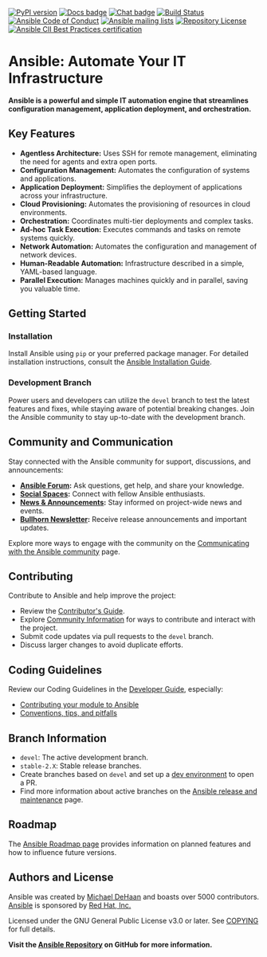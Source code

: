 [![PyPI version](https://img.shields.io/pypi/v/ansible-core.svg)](https://pypi.org/project/ansible-core)
[![Docs badge](https://img.shields.io/badge/docs-latest-brightgreen.svg)](https://docs.ansible.com/ansible/latest/)
[![Chat badge](https://img.shields.io/badge/chat-IRC-brightgreen.svg)](https://docs.ansible.com/ansible/devel/community/communication.html)
[![Build Status](https://dev.azure.com/ansible/ansible/_apis/build/status/CI?branchName=devel)](https://dev.azure.com/ansible/ansible/_build/latest?definitionId=20&branchName=devel)
[![Ansible Code of Conduct](https://img.shields.io/badge/code%20of%20conduct-Ansible-silver.svg)](https://docs.ansible.com/ansible/devel/community/code_of_conduct.html)
[![Ansible mailing lists](https://img.shields.io/badge/mailing%20lists-Ansible-orange.svg)](https://docs.ansible.com/ansible/devel/community/communication.html#mailing-list-information)
[![Repository License](https://img.shields.io/badge/license-GPL%20v3.0-brightgreen.svg)](COPYING)
[![Ansible CII Best Practices certification](https://bestpractices.coreinfrastructure.org/projects/2372/badge)](https://bestpractices.coreinfrastructure.org/projects/2372)

# Ansible: Automate Your IT Infrastructure

**Ansible is a powerful and simple IT automation engine that streamlines configuration management, application deployment, and orchestration.**

## Key Features

*   **Agentless Architecture:** Uses SSH for remote management, eliminating the need for agents and extra open ports.
*   **Configuration Management:** Automates the configuration of systems and applications.
*   **Application Deployment:** Simplifies the deployment of applications across your infrastructure.
*   **Cloud Provisioning:** Automates the provisioning of resources in cloud environments.
*   **Orchestration:** Coordinates multi-tier deployments and complex tasks.
*   **Ad-hoc Task Execution:** Executes commands and tasks on remote systems quickly.
*   **Network Automation:** Automates the configuration and management of network devices.
*   **Human-Readable Automation:** Infrastructure described in a simple, YAML-based language.
*   **Parallel Execution:** Manages machines quickly and in parallel, saving you valuable time.

## Getting Started

### Installation

Install Ansible using `pip` or your preferred package manager. For detailed installation instructions, consult the [Ansible Installation Guide](https://docs.ansible.com/ansible/latest/installation_guide/intro_installation.html).

### Development Branch

Power users and developers can utilize the `devel` branch to test the latest features and fixes, while staying aware of potential breaking changes.  Join the Ansible community to stay up-to-date with the development branch.

## Community and Communication

Stay connected with the Ansible community for support, discussions, and announcements:

*   **[Ansible Forum](https://forum.ansible.com/c/help/6):** Ask questions, get help, and share your knowledge.
*   **[Social Spaces](https://forum.ansible.com/c/chat/4):** Connect with fellow Ansible enthusiasts.
*   **[News & Announcements](https://forum.ansible.com/c/news/5):** Stay informed on project-wide news and events.
*   **[Bullhorn Newsletter](https://docs.ansible.com/ansible/devel/community/communication.html#the-bullhorn):** Receive release announcements and important updates.

Explore more ways to engage with the community on the [Communicating with the Ansible community](https://docs.ansible.com/ansible/devel/community/communication.html) page.

## Contributing

Contribute to Ansible and help improve the project:

*   Review the [Contributor's Guide](./.github/CONTRIBUTING.md).
*   Explore [Community Information](https://docs.ansible.com/ansible/devel/community) for ways to contribute and interact with the project.
*   Submit code updates via pull requests to the `devel` branch.
*   Discuss larger changes to avoid duplicate efforts.

## Coding Guidelines

Review our Coding Guidelines in the [Developer Guide](https://docs.ansible.com/ansible/devel/dev_guide/), especially:

*   [Contributing your module to Ansible](https://docs.ansible.com/ansible/devel/dev_guide/developing_modules_checklist.html)
*   [Conventions, tips, and pitfalls](https://docs.ansible.com/ansible/devel/dev_guide/developing_modules_best_practices.html)

## Branch Information

*   `devel`:  The active development branch.
*   `stable-2.X`: Stable release branches.
*   Create branches based on `devel` and set up a [dev environment](https://docs.ansible.com/ansible/devel/dev_guide/developing_modules_general.html#common-environment-setup) to open a PR.
*   Find more information about active branches on the [Ansible release and maintenance](https://docs.ansible.com/ansible/devel/reference_appendices/release_and_maintenance.html) page.

## Roadmap

The [Ansible Roadmap page](https://docs.ansible.com/ansible/devel/roadmap/) provides information on planned features and how to influence future versions.

## Authors and License

Ansible was created by [Michael DeHaan](https://github.com/mpdehaan) and boasts over 5000 contributors. [Ansible](https://www.ansible.com) is sponsored by [Red Hat, Inc.](https://www.redhat.com)

Licensed under the GNU General Public License v3.0 or later. See [COPYING](COPYING) for full details.

**Visit the [Ansible Repository](https://github.com/ansible/ansible) on GitHub for more information.**